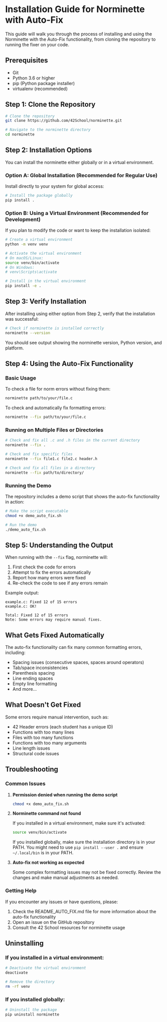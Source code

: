 # Installation Guide for Norminette with Auto-Fix

This guide will walk you through the process of installing and using the Norminette with the Auto-Fix functionality, from cloning the repository to running the fixer on your code.

## Prerequisites

- Git
- Python 3.6 or higher
- pip (Python package installer)
- virtualenv (recommended)

## Step 1: Clone the Repository

```bash
# Clone the repository
git clone https://github.com/42School/norminette.git

# Navigate to the norminette directory
cd norminette
```

## Step 2: Installation Options

You can install the norminette either globally or in a virtual environment.

### Option A: Global Installation (Recommended for Regular Use)

Install directly to your system for global access:

```bash
# Install the package globally
pip install .
```

### Option B: Using a Virtual Environment (Recommended for Development)

If you plan to modify the code or want to keep the installation isolated:

```bash
# Create a virtual environment
python -m venv venv

# Activate the virtual environment
# On macOS/Linux:
source venv/bin/activate
# On Windows:
# venv\Scripts\activate

# Install in the virtual environment
pip install -e .
```

## Step 3: Verify Installation

After installing using either option from Step 2, verify that the installation was successful:

```bash
# Check if norminette is installed correctly
norminette --version
```

You should see output showing the norminette version, Python version, and platform.

## Step 4: Using the Auto-Fix Functionality

### Basic Usage

To check a file for norm errors without fixing them:

```bash
norminette path/to/your/file.c
```

To check and automatically fix formatting errors:

```bash
norminette --fix path/to/your/file.c
```

### Running on Multiple Files or Directories

```bash
# Check and fix all .c and .h files in the current directory
norminette --fix .

# Check and fix specific files
norminette --fix file1.c file2.c header.h

# Check and fix all files in a directory
norminette --fix path/to/directory/
```

### Running the Demo

The repository includes a demo script that shows the auto-fix functionality in action:

```bash
# Make the script executable
chmod +x demo_auto_fix.sh

# Run the demo
./demo_auto_fix.sh
```

## Step 5: Understanding the Output

When running with the `--fix` flag, norminette will:

1. First check the code for errors
2. Attempt to fix the errors automatically
3. Report how many errors were fixed
4. Re-check the code to see if any errors remain

Example output:

```
example.c: Fixed 12 of 15 errors
example.c: OK!

Total: Fixed 12 of 15 errors
Note: Some errors may require manual fixes.
```

## What Gets Fixed Automatically

The auto-fix functionality can fix many common formatting errors, including:

- Spacing issues (consecutive spaces, spaces around operators)
- Tab/space inconsistencies
- Parenthesis spacing
- Line ending spaces
- Empty line formatting
- And more...

## What Doesn't Get Fixed

Some errors require manual intervention, such as:

- 42 Header errors (each student has a unique ID)
- Functions with too many lines
- Files with too many functions
- Functions with too many arguments
- Line length issues
- Structural code issues

## Troubleshooting

### Common Issues

1. **Permission denied when running the demo script**

   ```bash
   chmod +x demo_auto_fix.sh
   ```

2. **Norminette command not found**

   If you installed in a virtual environment, make sure it's activated:

   ```bash
   source venv/bin/activate
   ```

   If you installed globally, make sure the installation directory is in your PATH.
   You might need to use `pip install --user .` and ensure `~/.local/bin` is in your PATH.

3. **Auto-fix not working as expected**
   
   Some complex formatting issues may not be fixed correctly. Review the changes and make manual adjustments as needed.

### Getting Help

If you encounter any issues or have questions, please:

1. Check the README_AUTO_FIX.md file for more information about the auto-fix functionality
2. Open an issue on the GitHub repository
3. Consult the 42 School resources for norminette usage

## Uninstalling

### If you installed in a virtual environment:

```bash
# Deactivate the virtual environment
deactivate

# Remove the directory
rm -rf venv
```

### If you installed globally:

```bash
# Uninstall the package
pip uninstall norminette
```